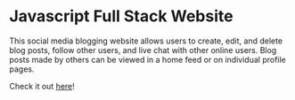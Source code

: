 # Javascript Full Stack Website

This social media blogging website allows users to create, edit, and delete blog posts, follow other users, and live chat with other online users. Blog posts made by others can be viewed in a home feed or on individual profile pages.

Check it out [here](https://ourappblogger.onrender.com/)!
